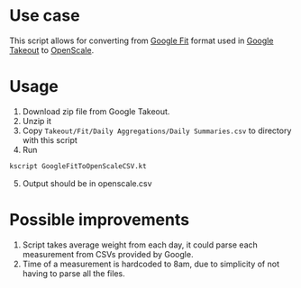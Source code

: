# Use case
This script allows for converting
from [Google Fit](https://fit.google.com) format used in [Google Takeout](https://takeout.google.com)
to [OpenScale](https://github.com/oliexdev/openScale).

# Usage
1. Download zip file from Google Takeout.
2. Unzip it
3. Copy `Takeout/Fit/Daily Aggregations/Daily Summaries.csv` to directory with this script
4. Run
```bash
kscript GoogleFitToOpenScaleCSV.kt
```
5. Output should be in openscale.csv

# Possible improvements
1. Script takes average weight from each day, it could parse each measurement from CSVs provided by Google.
2. Time of a measurement is hardcoded to 8am, due to simplicity of not having to parse all the files.
